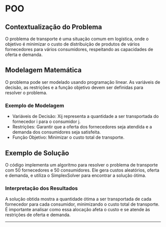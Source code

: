 # POO 


## Contextualização do Problema
O problema de transporte é uma situação comum em logística, onde o objetivo é minimizar o custo de distribuição de produtos de vários fornecedores para vários consumidores, respeitando as capacidades de oferta e demanda.

## Modelagem Matemática
O problema pode ser modelado usando programação linear. As variáveis de decisão, as restrições e a função objetivo devem ser definidas para resolver o problema.

### Exemplo de Modelagem

- Variáveis de Decisão: Xij representa a quantidade a ser transportada do fornecedor i para o consumidor j.
- Restrições: Garantir que a oferta dos fornecedores seja atendida e a demanda dos consumidores seja satisfeita.
- Função Objetivo: Minimizar o custo total de transporte.

## Exemplo de Solução
O código implementa um algoritmo para resolver o problema de transporte com 50 fornecedores e 50 consumidores. Ele gera custos aleatórios, oferta e demanda, e utiliza o SimplexSolver para encontrar a solução ótima.

### Interpretação dos Resultados
A solução obtida mostra a quantidade ótima a ser transportada de cada fornecedor para cada consumidor, minimizando o custo total de transporte. É importante analisar como essa alocação afeta o custo e se atende às restrições de oferta e demanda.

---
